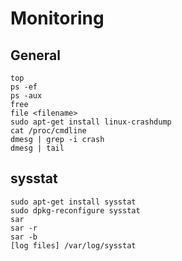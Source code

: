 # Monitoring

## General

    top
    ps -ef
    ps -aux
    free
    file <filename>
    sudo apt-get install linux-crashdump
    cat /proc/cmdline
    dmesg | grep -i crash
    dmesg | tail

## sysstat

    sudo apt-get install sysstat
    sudo dpkg-reconfigure sysstat
    sar
    sar -r
    sar -b
    [log files] /var/log/sysstat
